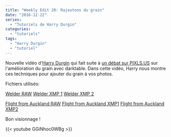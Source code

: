 ```yaml
---
title: "Weekly Edit 20: Rajoutons du grain"
date: "2016-12-22"
series:
  - "Tutoriels de Harry Durgin"
categories: 
  - "tutoriels"
tags: 
  - "Harry Durgin"
  - "tutoriel"
---
```


Nouvelle vidéo d'[Harry Durgin](http://weeklyedit.com/) qui fait suite à [un débat sur PIXLS.US](https://discuss.pixls.us/t/lets-improve-grain/2709/25) sur l'amélioration du grain avec darktable. Dans cette vidéo, Harry nous montre ces techniques pour ajouter du grain à vos photos.

Fichiers utilisés:

[Welder RAW](https://drive.google.com/open?id=0B9-AlVmcS9NjNjgzcXU0cnl5M00) [Welder XMP 1](https://drive.google.com/open?id=0B7mIPRZEcQpAb3FERnB3TjducGc) [Welder XMP 2](https://drive.google.com/open?id=0B7mIPRZEcQpARUZiTGlGSFJYMzQ)

[Flight from Auckland RAW](https://drive.google.com/open?id=0B8vTy8xq7dFWcDlfQTVQdTdfUTA) [Flight from Auckland XMP1](https://drive.google.com/open?id=0B7mIPRZEcQpAeDItQ2lGOGxNZnM) [Flight from Auckland XMP2](https://drive.google.com/open?id=0B7mIPRZEcQpAU3NhT19WN1JhUm8)

Bon visionnage !

{{< youtube GGiNhoc0WBg >}}
